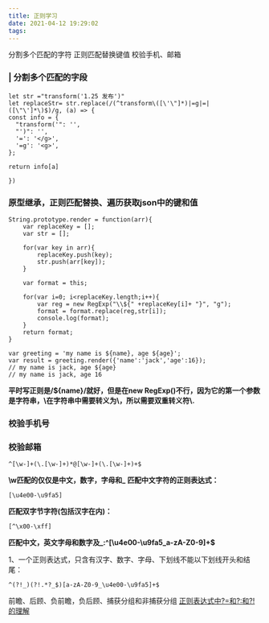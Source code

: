 ```yaml
---
title: 正则学习
date: 2021-04-12 19:29:02
tags:
---
```

分割多个匹配的字符
正则匹配替换键值
校验手机、邮箱

<!--more-->

### | 分割多个匹配的字段
```
let str ="transform('1.25 发布')"
let replaceStr= str.replace(/(^transform\([\'\"]*)|=g|=|([\"\']*\)$)/g, (a) => {
const info = {
  "transform('": '',
  "')": '',
  '=': '</g>',
  '=g': '<g>',
};
 
return info[a]

})
```


### 原型继承，正则匹配替换、遍历获取json中的键和值

```
String.prototype.render = function(arr){
	var replaceKey = [];
	var str = [];

	for(var key in arr){
   		replaceKey.push(key);
    	str.push(arr[key]);
	}

	var format = this;

	for(var i=0; i<replaceKey.length;i++){
    	var reg = new RegExp("\\${" +replaceKey[i]+ "}", "g");
    	format = format.replace(reg,str[i]);
    	console.log(format);
	}
	return format;
}

var greeting = 'my name is ${name}, age ${age}';
var result = greeting.render({'name':'jack','age':16});
// my name is jack, age ${age}
// my name is jack, age 16
```
**平时写正则是/\$\{name\}/就好，但是在new RegExp()不行，因为它的第一个参数是字符串，\在字符串中需要转义为\，所以需要双重转义符\\.**

### 校验手机号
### 校验邮箱

```
^[\w-]+(\.[\w-]+)*@[\w-]+(\.[\w-]+)+$
```

**\w匹配的仅仅是中文，数字，字母和_**
**匹配中文字符的正则表达式：**

```
[\u4e00-\u9fa5]
```
**匹配双字节字符(包括汉字在内)：**

```
[^\x00-\xff]
```
**匹配中文，英文字母和数字及_:^[\u4e00-\u9fa5_a-zA-Z0-9]+$**

1、一个正则表达式，只含有汉字、数字、字母、下划线不能以下划线开头和结尾：

```
^(?!_)(?!.*?_$)[a-zA-Z0-9_\u4e00-\u9fa5]+$
```


前瞻、后顾、负前瞻，负后顾、捕获分组和非捕获分组
[正则表达式中?=和?:和?!的理解](https://blog.csdn.net/csm0912/article/details/81206848)


